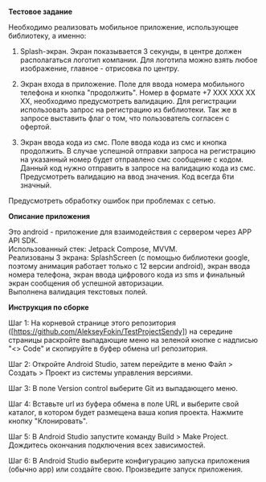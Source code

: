 **Тестовое задание**

Необходимо реализовать мобильное приложение, использующее библиотеку, а именно:
1. Splash-экран. Экран показывается 3 секунды, в центре должен
располагаться логотип компании. Для логотипа можно взять любое
изображение, главное - отрисовка по центру.


2. Экран входа в приложение. Поле для ввода номера мобильного телефона и
кнопка "продолжить". Номер в формате +7 ХХХ ХХХ ХХ ХХ, необходимо
предусмотреть валидацию. Для регистрации использовать запрос на
регистрацию из библиотеки. Так же в запросе выставить флаг о том, что
пользователь согласен с офертой.


3. Экран ввода кода из смс. Поле ввода кода из смс и кнопка продолжить.
В случае успешной отправки запроса на регистрацию на указанный номер
будет отправлено смс сообщение с кодом. Данный код нужно отправить в
запросе на валидацию кода из смс. Предусмотреть валидацию на ввод
значения. Код всегда 6ти значный.

Предусмотреть обработку ошибок при проблемах с сетью.

**Описание приложения**

Это android - приложение для взаимодействия с сервером через APP API SDK.\
Использованный стек: Jetpack Compose, MVVM.\
Реализованы 3 экрана: SplashScreen (с помощью библиотеки google, поэтому анимация работает только с 12 версии android), экран  ввода номера телефона, экран ввода цифрового кода из sms и финальный экран сообщения об успешной авторизации.\
Выполнена валидация текстовых полей.


**Инструкция по сборке**

Шаг 1: На корневой странице этого репозитория ([https://github.com/AlekseyFokin/TestProjectSendy]) на середине страницы раскройте выпадающие меню на зеленой кнопке с надписью "<> Code" и скопируйте в буфер обмена url репозитория.

Шаг 2: Откройте Android Studio, затем перейдите в меню Файл > Создать > Проект из системы управления версиями.

Шаг 3: В поле Version control выберите Git из выпадающего меню.

Шаг 4: Вставьте url из буфера обмена в поле URL и выберите свой каталог, в котором будет размещена ваша копия проекта. Нажмите кнопку "Клонировать".

Шаг 5: В Android Studio запустите команду Build > Make Project. Дождитесь окончания подключения всех зависимостей.

Шаг 6: В Android Studio выберите конфигурацию запуска приложения (обычно app) или создайте свою. Произведите запуск приложения.
